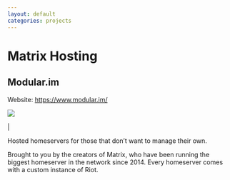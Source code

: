 ```yaml
---
layout: default
categories: projects
---
```


<style>
img {
    max-width: 800px;
    display: block;
}
</style>

# Matrix Hosting

## Modular.im

Website: <https://www.modular.im/>

![](/docs/projects/images/modularlogo.png)

|

Hosted homeservers for those that don’t want to manage their own.

Brought to you by the creators of Matrix, who have been running the biggest homeserver in the network since 2014. Every homeserver comes with a custom instance of Riot.
